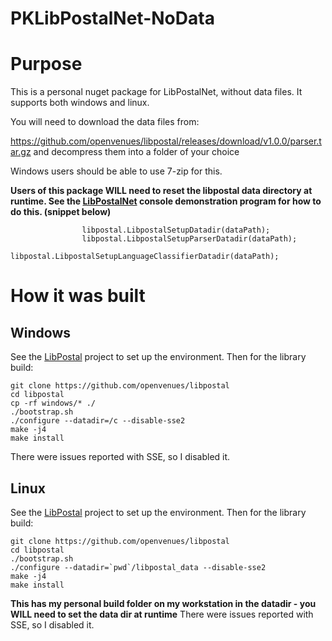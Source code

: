 # PKLibPostalNet-NoData

# Purpose

This is a personal nuget package for LibPostalNet, without data files.  It supports both windows and linux.

You will need to download the data files from:

https://github.com/openvenues/libpostal/releases/download/v1.0.0/parser.tar.gz and decompress them into a folder of your choice

Windows users should be able to use 7-zip for this.

**Users of this package WILL need to reset the libpostal data directory at runtime.  See the [LibPostalNet](https://github.com/mapo80/LibPostalNet) console demonstration
program for how to do this. (snippet below)**

```
                libpostal.LibpostalSetupDatadir(dataPath);
                libpostal.LibpostalSetupParserDatadir(dataPath);
                libpostal.LibpostalSetupLanguageClassifierDatadir(dataPath);

```

# How it was built

## Windows
See the [LibPostal](https://github.com/openvenues/libpostal) project to set up the environment.
Then for the library build:

```
git clone https://github.com/openvenues/libpostal
cd libpostal
cp -rf windows/* ./
./bootstrap.sh
./configure --datadir=/c --disable-sse2
make -j4
make install
```

There were issues reported with SSE, so I disabled it.

## Linux

See the [LibPostal](https://github.com/openvenues/libpostal) project to set up the environment.
Then for the library build:

```
git clone https://github.com/openvenues/libpostal
cd libpostal
./bootstrap.sh
./configure --datadir=`pwd`/libpostal_data --disable-sse2
make -j4
make install
```

**This has my personal build folder on my workstation in the datadir - you WILL need to set the data dir at runtime**
There were issues reported with SSE, so I disabled it.